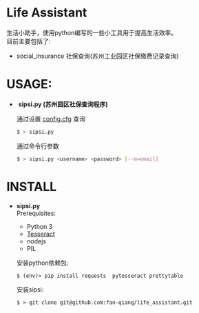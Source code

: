 # Life Assistant
生活小助手，使用python编写的一些小工具用于提高生活效率。  
目前主要包括了:
- social_insurance 社保查询(苏州工业园区社保缴费记录查询)

# USAGE:
-  **sipsi.py (苏州园区社保查询程序)**

    通过设置 [config.cfg](life_assistant/config.cfg)  查询
    ```Bash     
    $ > sipsi.py
    ```
    通过命令行参数
    ```Bash
    $ > sipsi.py <username> <password> [--m=email]
    ```
# INSTALL
- **sipsi.py**  
    Prerequisites:
    - Python 3
    - [Tesseract](https://github.com/tesseract-ocr/tesseract)
    - nodejs
    - PIL  
    
    安装python依赖包: 
    ``` 
    $ (env)> pip install requests  pytesseract prettytable
    ```
    
    安装sipsi:
    ```
    $ > git clone git@github.com:fan-qiang/life_assistant.git
    ```
    
